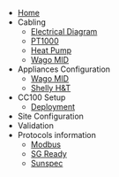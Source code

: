 - [Home](/)
- Cabling
    - [Electrical Diagram](1_cabling/diagram)
    - [PT1000](1_cabling/pt1000)
    - [Heat Pump](1_cabling/hp)
    - [Wago MID](1_cabling/wagomid)
- Appliances Configuration
    - [Wago MID](2_app_conf/wagomid)
    - [Shelly H&T](2_app_conf/shelly)
- CC100 Setup
    - [Deployment](3_cc100/deployment)
- Site Configuration
- Validation
- Protocols information
    - [Modbus](6_technical/modbus)
    - [SG Ready](6_technical/sgready)
    - [Sunspec](6_technical/sunspec)
